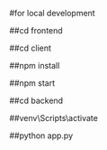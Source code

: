 #for local development


 ##cd frontend

 ##cd client
 
 ##npm install
 
 ##npm start

 ##cd backend
 
 ##venv\Scripts\activate
 
 ##python app.py
